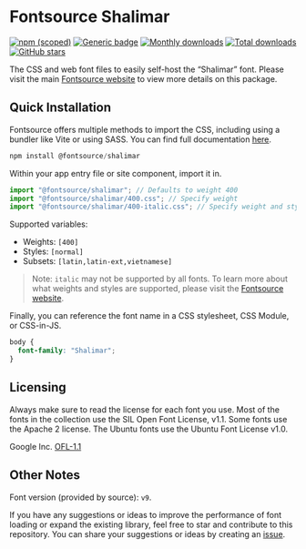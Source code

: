 # Fontsource Shalimar

[![npm (scoped)](https://img.shields.io/npm/v/@fontsource/shalimar?color=brightgreen)](https://www.npmjs.com/package/@fontsource/shalimar) [![Generic badge](https://img.shields.io/badge/fontsource-passing-brightgreen)](https://github.com/fontsource/fontsource) [![Monthly downloads](https://badgen.net/npm/dm/@fontsource/shalimar)](https://github.com/fontsource/fontsource) [![Total downloads](https://badgen.net/npm/dt/@fontsource/shalimar)](https://github.com/fontsource/fontsource) [![GitHub stars](https://img.shields.io/github/stars/fontsource/fontsource.svg?style=social&label=Star)](https://github.com/fontsource/fontsource/stargazers)

The CSS and web font files to easily self-host the “Shalimar” font. Please visit the main [Fontsource website](https://fontsource.org/fonts/shalimar) to view more details on this package.

## Quick Installation

Fontsource offers multiple methods to import the CSS, including using a bundler like Vite or using SASS. You can find full documentation [here](https://fontsource.org/docs/getting-started/introduction).

```javascript
npm install @fontsource/shalimar
```

Within your app entry file or site component, import it in.

```javascript
import "@fontsource/shalimar"; // Defaults to weight 400
import "@fontsource/shalimar/400.css"; // Specify weight
import "@fontsource/shalimar/400-italic.css"; // Specify weight and style
```

Supported variables:
- Weights: `[400]`
- Styles: `[normal]`
- Subsets: `[latin,latin-ext,vietnamese]`

> Note: `italic` may not be supported by all fonts. To learn more about what weights and styles are supported, please visit the [Fontsource website](https://fontsource.org/fonts/shalimar).

Finally, you can reference the font name in a CSS stylesheet, CSS Module, or CSS-in-JS.

```css
body {
  font-family: "Shalimar";
}
```

## Licensing
Always make sure to read the license for each font you use. Most of the fonts in the collection use the SIL Open Font License, v1.1. Some fonts use the Apache 2 license. The Ubuntu fonts use the Ubuntu Font License v1.0.

Google Inc.
[OFL-1.1](http://scripts.sil.org/OFL)

## Other Notes
Font version (provided by source): `v9`.

If you have any suggestions or ideas to improve the performance of font loading or expand the existing library, feel free to star and contribute to this repository. You can share your suggestions or ideas by creating an [issue](https://github.com/fontsource/fontsource/issues).